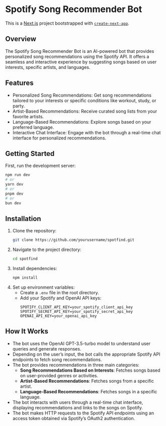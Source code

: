 # Spotify Song Recommender Bot

This is a [Next.js](https://nextjs.org/) project bootstrapped with [`create-next-app`](https://github.com/vercel/next.js/tree/canary/packages/create-next-app).

## Overview

The Spotify Song Recommender Bot is an AI-powered bot that provides personalized song recommendations using the Spotify API. It offers a seamless and interactive experience by suggesting songs based on user interests, specific artists, and languages.

## Features

- Personalized Song Recommendations: Get song recommendations tailored to your interests or specific conditions like workout, study, or party.
- Artist-Based Recommendations: Receive curated song lists from your favorite artists.
- Language-Based Recommendations: Explore songs based on your preferred language.
- Interactive Chat Interface: Engage with the bot through a real-time chat interface for personalized recommendations.

## Getting Started

First, run the development server:

```bash
npm run dev
# or
yarn dev
# or
pnpm dev
# or
bun dev
```

## Installation

1. Clone the repository:
   ```sh
   git clone https://github.com/yourusername/spotfind.git
   ```
2. Navigate to the project directory:
   ```sh
   cd spotfind
   ```
3. Install dependencies:
   ```sh
   npm install
   ```
4. Set up environment variables:
   - Create a `.env` file in the root directory.
   - Add your Spotify and OpenAI API keys:
     ```env
     SPOTIFY_CLIENT_API_KEY=your_spotify_client_api_key
     SPOTIFY_SECRET_API_KEY=your_spotify_secret_api_key
     OPENAI_API_KEY=your_openai_api_key
     ```

## How It Works

- The bot uses the OpenAI GPT-3.5-turbo model to understand user queries and generate responses.
- Depending on the user’s input, the bot calls the appropriate Spotify API endpoints to fetch song recommendations.
- The bot provides recommendations in three main categories:
  - **Song Recommendations Based on Interests**: Fetches songs based on user-provided genres or activities.
  - **Artist-Based Recommendations**: Fetches songs from a specific artist.
  - **Language-Based Recommendations**: Fetches songs in a specific language.
- The bot interacts with users through a real-time chat interface, displaying recommendations and links to the songs on Spotify.
- The bot makes HTTP requests to the Spotify API endpoints using an access token obtained via Spotify’s OAuth2 authentication.
